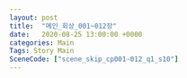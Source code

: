```yaml
---
layout: post
title:  "메인_회상_001~012장"
date:   2020-08-25 13:00:00 +0000
categories: Main
Tags: Story Main
SceneCode: ["scene_skip_cp001-012_q1_s10"]
---
```

